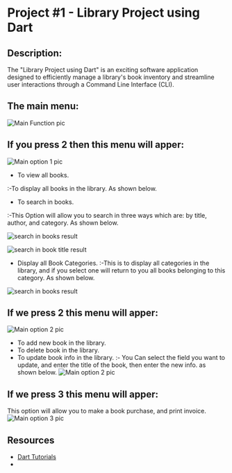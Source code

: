 # Project #1 - Library Project using Dart

## Description:

The "Library Project using Dart" is an exciting software application designed to efficiently manage a library's book inventory and streamline user interactions through a Command Line Interface (CLI). 

## The main menu:
![Main Function pic](../Project-dart-1/assest/Main.png)  


## If you press 2 then this menu will apper:
![Main option 1 pic](../Project-dart-1/assest/Main1.png)  


- To view all books.  

:-To display all books in the library. As shown below.  

- To search in books.  

:-This Option will allow you to search in three ways which are: by title, author, and category. As shown below.  

![search in books result](../Project-dart-1/assest/searchOption.png)  

![search in book title result ](../Project-dart-1/assest/bookTitle.png)  

- Display all Book Categories.
:-This is to display all categories in the library, and if you select one will return to you all books belonging to this category. As shown below.  

![search in books result](../Project-dart-1/assest/Categories.png)  


## If we press 2 this menu will apper:
![Main option 2 pic](../Project-dart-1/assest/Main2.png)  


- To add new book in the library.
- To delete book in the library.
- To update book info in the library. 
:- You Can select the field you want to update, and enter the title of the book, then enter the new info. as shown below.
![Main option 2 pic](../Project-dart-1/assest/updatebookinfo.png)  



## If we press 3 this menu will apper:
This option will allow you to make a book purchase, and print invoice.
![Main option 3 pic](../Project-dart-1/assest/purchase.png)  




## Resources

- [Dart Tutorials](https://dart.dev/tutorials)
- 